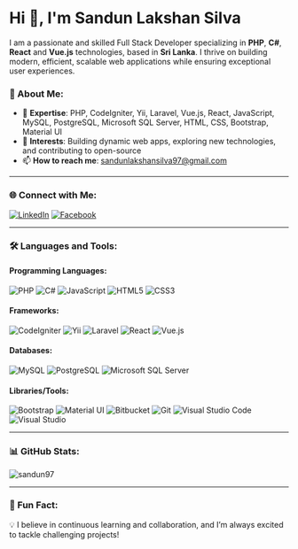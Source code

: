 # Hi 👋, I'm Sandun Lakshan Silva

I am a passionate and skilled Full Stack Developer specializing in **PHP**, **C#**, **React** and **Vue.js** technologies, based in **Sri Lanka**. I thrive on building modern, efficient, scalable web applications while ensuring exceptional user experiences.

### 💬 About Me:

- 🌟 **Expertise**: PHP, CodeIgniter, Yii, Laravel, Vue.js, React, JavaScript, MySQL, PostgreSQL, Microsoft SQL Server, HTML, CSS, Bootstrap, Material UI
- 🎯 **Interests**: Building dynamic web apps, exploring new technologies, and contributing to open-source
- 📫 **How to reach me**: sandunlakshansilva97@gmail.com

---

### 🌐 Connect with Me:

[![LinkedIn](https://img.shields.io/badge/-LinkedIn-blue?logo=Linkedin&logoColor=white)](https://www.linkedin.com/in/sandun-silva-a7b725128)
[![Facebook](https://img.shields.io/badge/-Facebook-blue?logo=Facebook&logoColor=white)](https://www.facebook.com/share/18hW9ohSRX/)

---

### 🛠️ Languages and Tools:

#### **Programming Languages**:
![PHP](https://img.shields.io/badge/-PHP-777BB4?logo=php&logoColor=white)
![C#](https://img.shields.io/badge/-C%23-239120?logo=csharp&logoColor=white)
![JavaScript](https://img.shields.io/badge/-JavaScript-F7DF1E?logo=javascript&logoColor=black)
![HTML5](https://img.shields.io/badge/-HTML5-E34F26?logo=html5&logoColor=white)
![CSS3](https://img.shields.io/badge/-CSS3-1572B6?logo=css3&logoColor=white)

#### **Frameworks**:
![CodeIgniter](https://img.shields.io/badge/-CodeIgniter-EF4223?logo=codeigniter&logoColor=white)
![Yii](https://img.shields.io/badge/-Yii-9C58DA?logo=yii&logoColor=white)
![Laravel](https://img.shields.io/badge/-Laravel-FF2D20?logo=laravel&logoColor=white)
![React](https://img.shields.io/badge/-React-61DAFB?logo=react&logoColor=black)
![Vue.js](https://img.shields.io/badge/-Vue.js-4FC08D?logo=vue.js&logoColor=white)

#### **Databases**:
![MySQL](https://img.shields.io/badge/-MySQL-4479A1?logo=mysql&logoColor=white)
![PostgreSQL](https://img.shields.io/badge/-PostgreSQL-336791?logo=postgresql&logoColor=white)
![Microsoft SQL Server](https://img.shields.io/badge/-SQL%20Server-CC2927?logo=microsoft-sql-server&logoColor=white)

#### **Libraries/Tools**:
![Bootstrap](https://img.shields.io/badge/-Bootstrap-7952B3?logo=bootstrap&logoColor=white)
![Material UI](https://img.shields.io/badge/-Material%20UI-0081CB?logo=mui&logoColor=white)
![Bitbucket](https://img.shields.io/badge/-Bitbucket-0052CC?logo=bitbucket&logoColor=white)
![Git](https://img.shields.io/badge/-Git-F05032?logo=git&logoColor=white)
![Visual Studio Code](https://img.shields.io/badge/-VS%20Code-007ACC?logo=visual-studio-code&logoColor=white)
![Visual Studio](https://img.shields.io/badge/-Visual%20Studio-5C2D91?logo=visual-studio&logoColor=white)

---

### 📊 GitHub Stats:

![sandun97](https://github-readme-stats.vercel.app/api?username=sandun97&show_icons=true&theme=dark)

---

### 🌟 Fun Fact:

💡 I believe in continuous learning and collaboration, and I’m always excited to tackle challenging projects!

